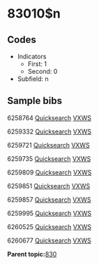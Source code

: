# 83010$n

## Codes

-   Indicators
    -   First: 1
    -   Second: 0
-   Subfield: n

## Sample bibs

6258764 [Quicksearch](https://search.library.yale.edu/catalog/6258764) [VXWS](http://prodorbis.library.yale.edu:7014/vxws/GetHoldingsService?bibId=6258764)

6259332 [Quicksearch](https://search.library.yale.edu/catalog/6259332) [VXWS](http://prodorbis.library.yale.edu:7014/vxws/GetHoldingsService?bibId=6259332)

6259721 [Quicksearch](https://search.library.yale.edu/catalog/6259721) [VXWS](http://prodorbis.library.yale.edu:7014/vxws/GetHoldingsService?bibId=6259721)

6259735 [Quicksearch](https://search.library.yale.edu/catalog/6259735) [VXWS](http://prodorbis.library.yale.edu:7014/vxws/GetHoldingsService?bibId=6259735)

6259809 [Quicksearch](https://search.library.yale.edu/catalog/6259809) [VXWS](http://prodorbis.library.yale.edu:7014/vxws/GetHoldingsService?bibId=6259809)

6259851 [Quicksearch](https://search.library.yale.edu/catalog/6259851) [VXWS](http://prodorbis.library.yale.edu:7014/vxws/GetHoldingsService?bibId=6259851)

6259857 [Quicksearch](https://search.library.yale.edu/catalog/6259857) [VXWS](http://prodorbis.library.yale.edu:7014/vxws/GetHoldingsService?bibId=6259857)

6259995 [Quicksearch](https://search.library.yale.edu/catalog/6259995) [VXWS](http://prodorbis.library.yale.edu:7014/vxws/GetHoldingsService?bibId=6259995)

6260525 [Quicksearch](https://search.library.yale.edu/catalog/6260525) [VXWS](http://prodorbis.library.yale.edu:7014/vxws/GetHoldingsService?bibId=6260525)

6260677 [Quicksearch](https://search.library.yale.edu/catalog/6260677) [VXWS](http://prodorbis.library.yale.edu:7014/vxws/GetHoldingsService?bibId=6260677)

**Parent topic:**[830](../../tags/830/830.md)

